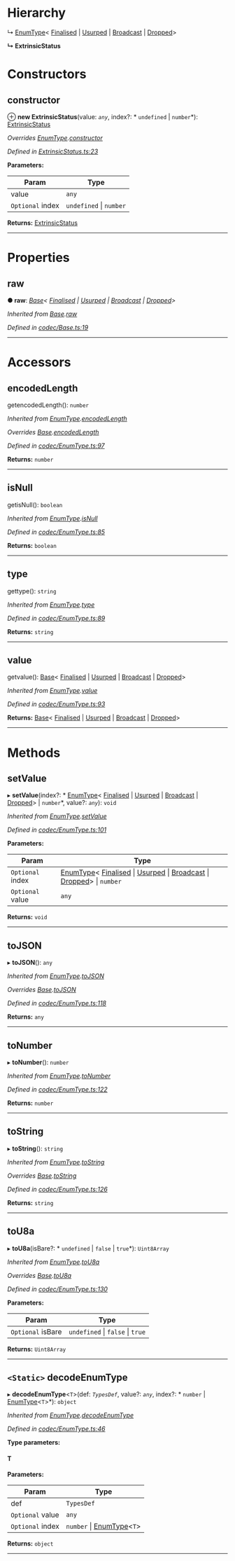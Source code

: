 

# Hierarchy

↳  [EnumType](_codec_enumtype_.enumtype.md)< [Finalised](_extrinsicstatus_.finalised.md) &#124; [Usurped](_extrinsicstatus_.usurped.md) &#124; [Broadcast](_extrinsicstatus_.broadcast.md) &#124; [Dropped](_extrinsicstatus_.dropped.md)>

**↳ ExtrinsicStatus**

# Constructors

<a id="constructor"></a>

##  constructor

⊕ **new ExtrinsicStatus**(value: *`any`*, index?: * `undefined` &#124; `number`*): [ExtrinsicStatus](_extrinsicstatus_.extrinsicstatus.md)

*Overrides [EnumType](_codec_enumtype_.enumtype.md).[constructor](_codec_enumtype_.enumtype.md#constructor)*

*Defined in [ExtrinsicStatus.ts:23](https://github.com/polkadot-js/api/blob/77a883c/packages/types/src/ExtrinsicStatus.ts#L23)*

**Parameters:**

| Param | Type |
| ------ | ------ |
| value | `any` |
| `Optional` index |  `undefined` &#124; `number`|

**Returns:** [ExtrinsicStatus](_extrinsicstatus_.extrinsicstatus.md)

___

# Properties

<a id="raw"></a>

##  raw

**● raw**: *[Base](_codec_base_.base.md)< [Finalised](_extrinsicstatus_.finalised.md) &#124; [Usurped](_extrinsicstatus_.usurped.md) &#124; [Broadcast](_extrinsicstatus_.broadcast.md) &#124; [Dropped](_extrinsicstatus_.dropped.md)>*

*Inherited from [Base](_codec_base_.base.md).[raw](_codec_base_.base.md#raw)*

*Defined in [codec/Base.ts:19](https://github.com/polkadot-js/api/blob/77a883c/packages/types/src/codec/Base.ts#L19)*

___

# Accessors

<a id="encodedlength"></a>

##  encodedLength

getencodedLength(): `number`

*Inherited from [EnumType](_codec_enumtype_.enumtype.md).[encodedLength](_codec_enumtype_.enumtype.md#encodedlength)*

*Overrides [Base](_codec_base_.base.md).[encodedLength](_codec_base_.base.md#encodedlength)*

*Defined in [codec/EnumType.ts:97](https://github.com/polkadot-js/api/blob/77a883c/packages/types/src/codec/EnumType.ts#L97)*

**Returns:** `number`

___
<a id="isnull"></a>

##  isNull

getisNull(): `boolean`

*Inherited from [EnumType](_codec_enumtype_.enumtype.md).[isNull](_codec_enumtype_.enumtype.md#isnull)*

*Defined in [codec/EnumType.ts:85](https://github.com/polkadot-js/api/blob/77a883c/packages/types/src/codec/EnumType.ts#L85)*

**Returns:** `boolean`

___
<a id="type"></a>

##  type

gettype(): `string`

*Inherited from [EnumType](_codec_enumtype_.enumtype.md).[type](_codec_enumtype_.enumtype.md#type)*

*Defined in [codec/EnumType.ts:89](https://github.com/polkadot-js/api/blob/77a883c/packages/types/src/codec/EnumType.ts#L89)*

**Returns:** `string`

___
<a id="value"></a>

##  value

getvalue(): [Base](_codec_base_.base.md)< [Finalised](_extrinsicstatus_.finalised.md) &#124; [Usurped](_extrinsicstatus_.usurped.md) &#124; [Broadcast](_extrinsicstatus_.broadcast.md) &#124; [Dropped](_extrinsicstatus_.dropped.md)>

*Inherited from [EnumType](_codec_enumtype_.enumtype.md).[value](_codec_enumtype_.enumtype.md#value)*

*Defined in [codec/EnumType.ts:93](https://github.com/polkadot-js/api/blob/77a883c/packages/types/src/codec/EnumType.ts#L93)*

**Returns:** [Base](_codec_base_.base.md)< [Finalised](_extrinsicstatus_.finalised.md) &#124; [Usurped](_extrinsicstatus_.usurped.md) &#124; [Broadcast](_extrinsicstatus_.broadcast.md) &#124; [Dropped](_extrinsicstatus_.dropped.md)>

___

# Methods

<a id="setvalue"></a>

##  setValue

▸ **setValue**(index?: * [EnumType](_codec_enumtype_.enumtype.md)< [Finalised](_extrinsicstatus_.finalised.md) &#124; [Usurped](_extrinsicstatus_.usurped.md) &#124; [Broadcast](_extrinsicstatus_.broadcast.md) &#124; [Dropped](_extrinsicstatus_.dropped.md)> &#124; `number`*, value?: *`any`*): `void`

*Inherited from [EnumType](_codec_enumtype_.enumtype.md).[setValue](_codec_enumtype_.enumtype.md#setvalue)*

*Defined in [codec/EnumType.ts:101](https://github.com/polkadot-js/api/blob/77a883c/packages/types/src/codec/EnumType.ts#L101)*

**Parameters:**

| Param | Type |
| ------ | ------ |
| `Optional` index |  [EnumType](_codec_enumtype_.enumtype.md)< [Finalised](_extrinsicstatus_.finalised.md) &#124; [Usurped](_extrinsicstatus_.usurped.md) &#124; [Broadcast](_extrinsicstatus_.broadcast.md) &#124; [Dropped](_extrinsicstatus_.dropped.md)> &#124; `number`|
| `Optional` value | `any` |

**Returns:** `void`

___
<a id="tojson"></a>

##  toJSON

▸ **toJSON**(): `any`

*Inherited from [EnumType](_codec_enumtype_.enumtype.md).[toJSON](_codec_enumtype_.enumtype.md#tojson)*

*Overrides [Base](_codec_base_.base.md).[toJSON](_codec_base_.base.md#tojson)*

*Defined in [codec/EnumType.ts:118](https://github.com/polkadot-js/api/blob/77a883c/packages/types/src/codec/EnumType.ts#L118)*

**Returns:** `any`

___
<a id="tonumber"></a>

##  toNumber

▸ **toNumber**(): `number`

*Inherited from [EnumType](_codec_enumtype_.enumtype.md).[toNumber](_codec_enumtype_.enumtype.md#tonumber)*

*Defined in [codec/EnumType.ts:122](https://github.com/polkadot-js/api/blob/77a883c/packages/types/src/codec/EnumType.ts#L122)*

**Returns:** `number`

___
<a id="tostring"></a>

##  toString

▸ **toString**(): `string`

*Inherited from [EnumType](_codec_enumtype_.enumtype.md).[toString](_codec_enumtype_.enumtype.md#tostring)*

*Overrides [Base](_codec_base_.base.md).[toString](_codec_base_.base.md#tostring)*

*Defined in [codec/EnumType.ts:126](https://github.com/polkadot-js/api/blob/77a883c/packages/types/src/codec/EnumType.ts#L126)*

**Returns:** `string`

___
<a id="tou8a"></a>

##  toU8a

▸ **toU8a**(isBare?: * `undefined` &#124; `false` &#124; `true`*): `Uint8Array`

*Inherited from [EnumType](_codec_enumtype_.enumtype.md).[toU8a](_codec_enumtype_.enumtype.md#tou8a)*

*Overrides [Base](_codec_base_.base.md).[toU8a](_codec_base_.base.md#tou8a)*

*Defined in [codec/EnumType.ts:130](https://github.com/polkadot-js/api/blob/77a883c/packages/types/src/codec/EnumType.ts#L130)*

**Parameters:**

| Param | Type |
| ------ | ------ |
| `Optional` isBare |  `undefined` &#124; `false` &#124; `true`|

**Returns:** `Uint8Array`

___
<a id="decodeenumtype"></a>

## `<Static>` decodeEnumType

▸ **decodeEnumType**<`T`>(def: *`TypesDef`*, value?: *`any`*, index?: * `number` &#124; [EnumType](_codec_enumtype_.enumtype.md)<`T`>*): `object`

*Inherited from [EnumType](_codec_enumtype_.enumtype.md).[decodeEnumType](_codec_enumtype_.enumtype.md#decodeenumtype)*

*Defined in [codec/EnumType.ts:46](https://github.com/polkadot-js/api/blob/77a883c/packages/types/src/codec/EnumType.ts#L46)*

**Type parameters:**

#### T 
**Parameters:**

| Param | Type |
| ------ | ------ |
| def | `TypesDef` |
| `Optional` value | `any` |
| `Optional` index |  `number` &#124; [EnumType](_codec_enumtype_.enumtype.md)<`T`>|

**Returns:** `object`

___

